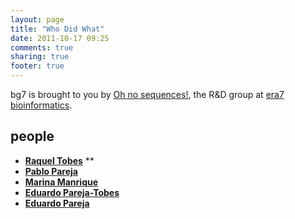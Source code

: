 ```yaml
---
layout: page
title: "Who Did What"
date: 2011-10-17 09:25
comments: true
sharing: true
footer: true
---
```


bg7 is brought to you by [Oh no sequences!](http://ohnosequences.com), the R&D group at [era7 bioinformatics](http://era7bioinformatics.com). 

## people ##

- [**Raquel Tobes**](http://mendeley.com/rtobes) **
- [**Pablo Pareja**](http://http://about.me/pablopareja)
- [**Marina Manrique**]()
- [**Eduardo Pareja-Tobes**]()
- [**Eduardo Pareja**]()
